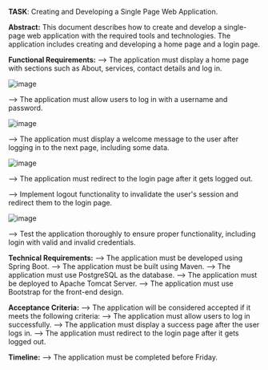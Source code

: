 **TASK**: Creating and Developing a Single Page Web Application.

**Abstract:** This document describes how to create and develop a single-page web application with the required tools and technologies. The application includes creating and developing a home page and a login page.

**Functional Requirements:**
--> The application must display a home page with sections such as About, services, contact details and log in.

 ![image](https://github.com/cherukurisai451/SPA_PROJECT/assets/115765268/55c1ab8b-4d5d-4597-a2cb-29ceb67b9db8)

--> The application must allow users to log in with a username and password.

![image](https://github.com/cherukurisai451/SPA_PROJECT/assets/115765268/f8ea5ce1-5e3a-419d-90c0-124399982133)

--> The application must display a welcome message to the user after logging in to the next page, including some data.

 ![image](https://github.com/cherukurisai451/SPA_PROJECT/assets/115765268/1da99b36-de30-4ba2-bafa-6b2b82f47d59)

--> The application must redirect to the login page after it gets logged out.

--> Implement logout functionality to invalidate the user's session and redirect them to the login page.
 
 ![image](https://github.com/cherukurisai451/SPA_PROJECT/assets/115765268/c65862cf-7ab8-45de-aca2-1a9a51696d82)
 
--> Test the application thoroughly to ensure proper functionality, including login with valid and invalid credentials.

**Technical Requirements:**
--> The application must be developed using Spring Boot.
--> The application must be built using Maven.
--> The application must use PostgreSQL as the database.
--> The application must be deployed to Apache Tomcat Server.
--> The application must use Bootstrap for the front-end design.

**Acceptance Criteria:**
--> The application will be considered accepted if it meets the following criteria:
--> The application must allow users to log in successfully.
--> The application must display a success page after the user logs in.
--> The application must redirect to the login page after it gets logged out.

**Timeline:**
--> The application must be completed before Friday.
